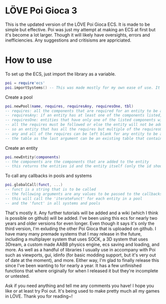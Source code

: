 # LÖVE Poi Gioca 3
This is the updated version of the LÖVE Poi Gioca ECS.
It is made to be simple but effective.
Poi was just my attempt at making an ECS at first but it's become a lot larger.
Though it will likely have oversights, errors and inefficiencies.
Any suggestions and critisisms are appriciated.



# How to use
To set up the ECS, just import the library as a variable.
```LUA
poi = require'ecs'
poi.importSystems() -- This was made mostly for my own ease of use. It imports all .lua files in the /systems directory into the ecs.
```

Create a pool
```LUA
poi.newPool(name, requires, requiresAny, requiresOne, tbl)
-- requires: all the components that are required for an entity to be added to the pool.
-- requiresAny: if an entity has at least one of the components listed, it will be added to the pool.
-- requiresOne: entities that have only one of the listed components will be added to the pool.
-- all the requires must be followed or else the entity will not be added.
-- so an entity that has all the requires but multiple of the requiresOne, it will not be added.
-- any and all of the requires can be left blank for any entity to be added or just ignore the require.
-- the table as the last argument can be an existing table that contains entity ids.
```

Create an entity
```LUA
poi.newEntity(components)
-- the components are the components that are added to the entity
-- this returns the entities id and the entity itself (only the id should be stored)
```

To call any callbacks in pools and systems
```LUA
poi.globalCall(funct, ...)
-- funct is a string that is to be called
-- the following arguments are any values to be passed to the callbacks when called
-- this will call the 'iterateFunct' for each entity in a pool
-- and the 'funct' in all systems and pools
```


That's mostly it. Any further tutorials will be added and a wiki (which I think is possible on github) will be added.
I've been using this ecs for nearly two years and older versions for even longer.
Even though it says it's only the third version, I'm exluding the other Poi Gioca that is uploaded on github.
I have many many premade systems that I may release in the future, including a multiplayer system that uses SOCK, a 3D system that uses 3Dream, a custom made AABB physics engine, ecs saving and loading, and more. As well as a handful of libraries I usually use in accompany with Poi such as viewports, gui, idinfo (for basic modding support, but it's very out of date at the moment), and more.
Either way, I'm glad to finally release this since I've been wanting to for nearly a year. It has a few unfinished functions that where originally for when I released it but they're incomplete or untested.

Ask if you need anything and tell me any comments you have!
I hope you like or at least try Poi out. It's being used to make pretty much all my games in LÖVE.
Thank you for reading~!
